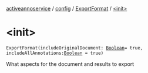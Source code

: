 [activeannoservice](../../index.md) / [config](../index.md) / [ExportFormat](index.md) / [&lt;init&gt;](./-init-.md)

# &lt;init&gt;

`ExportFormat(includeOriginalDocument: `[`Boolean`](https://kotlinlang.org/api/latest/jvm/stdlib/kotlin/-boolean/index.html)` = true, includeAllAnnotations: `[`Boolean`](https://kotlinlang.org/api/latest/jvm/stdlib/kotlin/-boolean/index.html)` = true)`

What aspects for the document and results to export

